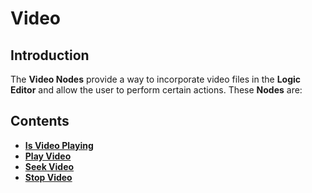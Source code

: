 # Video

## Introduction

The **Video Nodes** provide a way to incorporate video files in the **Logic Editor** and allow the user to perform certain actions. These **Nodes** are:

## Contents

* [**Is Video Playing**](isvideoplaying.md)
* [**Play Video**](playvideo.md)
* [**Seek Video**](seekvideo.md)
* [**Stop Video**](stopvideo.md)

